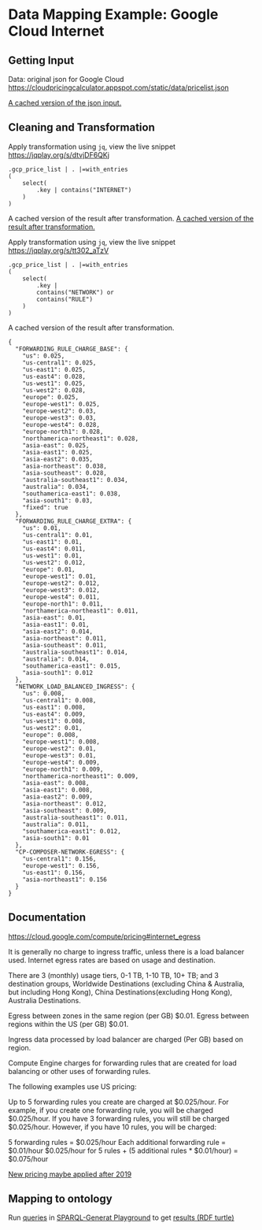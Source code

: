 # Data Mapping Example: Google Cloud Internet
## Getting Input
Data: original json for Google Cloud
https://cloudpricingcalculator.appspot.com/static/data/pricelist.json

[A cached version of the json input.](../data/pricelist.json)

## Cleaning and Transformation
Apply transformation using `jq`, view the live snippet https://jqplay.org/s/dtvjDF6QKj
```
.gcp_price_list | . |=with_entries
( 
    select(
        .key | contains("INTERNET")  
    )
)
```
A cached version of the result after transformation.
[A cached version of the result after transformation.](../jq/gcloud/internet.json)


Apply transformation using `jq`, view the live snippet https://jqplay.org/s/tt302_aTzV
```
.gcp_price_list | . |=with_entries
( 
    select(
        .key |
        contains("NETWORK") or
        contains("RULE")   
    )
)
```
A cached version of the result after transformation.
```
{
  "FORWARDING_RULE_CHARGE_BASE": {
    "us": 0.025,
    "us-central1": 0.025,
    "us-east1": 0.025,
    "us-east4": 0.028,
    "us-west1": 0.025,
    "us-west2": 0.028,
    "europe": 0.025,
    "europe-west1": 0.025,
    "europe-west2": 0.03,
    "europe-west3": 0.03,
    "europe-west4": 0.028,
    "europe-north1": 0.028,
    "northamerica-northeast1": 0.028,
    "asia-east": 0.025,
    "asia-east1": 0.025,
    "asia-east2": 0.035,
    "asia-northeast": 0.038,
    "asia-southeast": 0.028,
    "australia-southeast1": 0.034,
    "australia": 0.034,
    "southamerica-east1": 0.038,
    "asia-south1": 0.03,
    "fixed": true
  },
  "FORWARDING_RULE_CHARGE_EXTRA": {
    "us": 0.01,
    "us-central1": 0.01,
    "us-east1": 0.01,
    "us-east4": 0.011,
    "us-west1": 0.01,
    "us-west2": 0.012,
    "europe": 0.01,
    "europe-west1": 0.01,
    "europe-west2": 0.012,
    "europe-west3": 0.012,
    "europe-west4": 0.011,
    "europe-north1": 0.011,
    "northamerica-northeast1": 0.011,
    "asia-east": 0.01,
    "asia-east1": 0.01,
    "asia-east2": 0.014,
    "asia-northeast": 0.011,
    "asia-southeast": 0.011,
    "australia-southeast1": 0.014,
    "australia": 0.014,
    "southamerica-east1": 0.015,
    "asia-south1": 0.012
  },
  "NETWORK_LOAD_BALANCED_INGRESS": {
    "us": 0.008,
    "us-central1": 0.008,
    "us-east1": 0.008,
    "us-east4": 0.009,
    "us-west1": 0.008,
    "us-west2": 0.01,
    "europe": 0.008,
    "europe-west1": 0.008,
    "europe-west2": 0.01,
    "europe-west3": 0.01,
    "europe-west4": 0.009,
    "europe-north1": 0.009,
    "northamerica-northeast1": 0.009,
    "asia-east": 0.008,
    "asia-east1": 0.008,
    "asia-east2": 0.009,
    "asia-northeast": 0.012,
    "asia-southeast": 0.009,
    "australia-southeast1": 0.011,
    "australia": 0.011,
    "southamerica-east1": 0.012,
    "asia-south1": 0.01
  },
  "CP-COMPOSER-NETWORK-EGRESS": {
    "us-central1": 0.156,
    "europe-west1": 0.156,
    "us-east1": 0.156,
    "asia-northeast1": 0.156
  }
}
```
## Documentation
https://cloud.google.com/compute/pricing#internet_egress

It is generally no charge to ingress traffic, unless there is a load balancer used. 
Internet egress rates are based on usage and destination.

There are 3 (monthly) usage tiers, 0-1 TB, 1-10 TB, 10+ TB;
and 3 destination groups, Worldwide Destinations (excluding China & Australia,
but including Hong Kong), China Destinations(excluding Hong Kong),
Australia Destinations.

Egress between zones in the same region (per GB)	$0.01.
Egress between regions within the US (per GB)	$0.01.

Ingress data processed by load balancer	are charged	(Per GB) based on region.

Compute Engine charges for forwarding rules that are created for load balancing or other uses of forwarding rules.

The following examples use US pricing:

Up to 5 forwarding rules you create are charged at $0.025/hour. For example, if you create one forwarding rule, you will be charged $0.025/hour. If you have 3 forwarding rules, you will still be charged $0.025/hour. However, if you have 10 rules, you will be charged:

5 forwarding rules = $0.025/hour
Each additional forwarding rule = $0.01/hour
$0.025/hour for 5 rules + (5 additional rules * $0.01/hour) = $0.075/hour

[New pricing maybe applied after 2019](https://cloud.google.com/network-tiers/pricing)

## Mapping to ontology
Run [queries](../sparql-generate/gcloud/storage.rqg)
in [SPARQL-Generat Playground](https://ci.mines-stetienne.fr/sparql-generate/playground.html)
to get [results (RDF turtle)](../sparql-generate/result/gcloud/storage.ttl)
